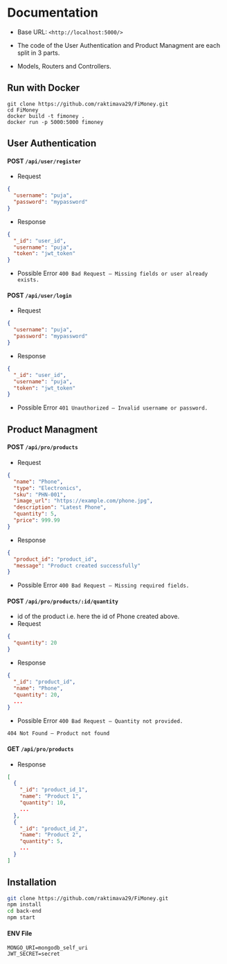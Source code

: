 
# Documentation
- Base URL: `<http://localhost:5000/>`

- The code of the User Authentication and Product Managment are each split in 3 parts.

- Models, Routers and Controllers.

## Run with Docker

```
git clone https://github.com/raktimava29/FiMoney.git
cd FiMoney
docker build -t fimoney .
docker run -p 5000:5000 fimoney
```

## User Authentication

####   POST `/api/user/register`

- Request
```json
{
  "username": "puja",
  "password": "mypassword"
}
```
- Response
```json
{
  "_id": "user_id",
  "username": "puja",
  "token": "jwt_token"
}
```
- Possible Error
`
400 Bad Request — Missing fields or user already exists.
`

####   POST `/api/user/login`

- Request
```json
{
  "username": "puja",
  "password": "mypassword"
}
```
- Response
```json
{
  "_id": "user_id",
  "username": "puja",
  "token": "jwt_token"
}
```

- Possible Error
`
401 Unauthorized — Invalid username or password.
`
## Product Managment

####   POST `/api/pro/products`

- Request
```json
{
  "name": "Phone",
  "type": "Electronics",
  "sku": "PHN-001",
  "image_url": "https://example.com/phone.jpg",
  "description": "Latest Phone",
  "quantity": 5,
  "price": 999.99
}

```
- Response
```json
{
  "product_id": "product_id",
  "message": "Product created successfully"
}
```
- Possible Error
`
400 Bad Request — Missing required fields.
`
####   POST `/api/pro/products/:id/quantity`
- id of the product i.e. here the id of Phone created above.
- Request
```json
{
  "quantity": 20
}

```
- Response
```json
{
  "_id": "product_id",
  "name": "Phone",
  "quantity": 20,
  ...
}

```
- Possible Error
`
400 Bad Request — Quantity not provided.
`

`
404 Not Found — Product not found
`
####   GET `/api/pro/products`
- Response
```json
[
  {
    "_id": "product_id_1",
    "name": "Product 1",
    "quantity": 10,
    ...
  },
  {
    "_id": "product_id_2",
    "name": "Product 2",
    "quantity": 5,
    ...
  }
]

```

## Installation

```bash
git clone https://github.com/raktimava29/FiMoney.git
npm install
cd back-end
npm start
```
#### ENV File
```
MONGO_URI=mongodb_self_uri
JWT_SECRET=secret
```
    